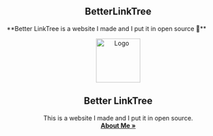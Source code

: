 <h2 align="center">BetterLinkTree</h2>
**Better LinkTree is a website I made and I put it in open source 🗿**
<p align="center">
  <a href="https://github.com/jedgarhoover/BetterLinkTree">
    <img src="https://github.com/jedgarhoover/BetterLinkTree/assets/175116833/9d9cbf77-94fc-462c-8754-bee7b315e18e" alt="Logo" width="100" height="100">
  </a>
</p>

<h2 align="center">Better LinkTree</h2>

<p align="center">
  This is a website I made and I put it in open source.
  <br />
  <a href="https://github.com/jedgarhoover/jedgarhoover/blob/main/README.md"><strong>About Me »</strong></a>
</p>

